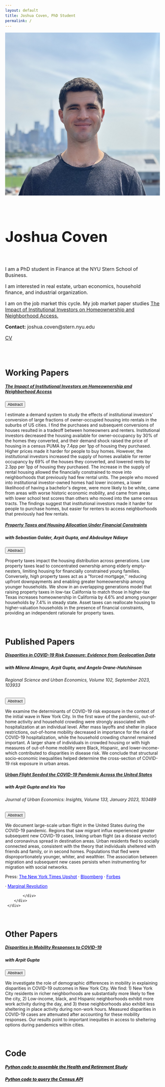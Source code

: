 ```yaml
---
layout: default
title: Joshua Coven, PhD Student
permalink: /
---
```

<link rel="stylesheet" href="https://cdnjs.cloudflare.com/ajax/libs/font-awesome/6.0.0-beta3/css/all.min.css">
<div class="row custom-margin-top">
    <div class = "col-5">
        <img src="/images/author.jpg" alt="Yours Truly" class="img-fluid">
    </div>
        <div class="col-7">
            <br>
            <br>
            <h1 class = "custom-color" style="font-size: 36pt">Joshua Coven</h1>
            <br>
            <p style="font-size: 12pt">I am a PhD student in Finance at the NYU Stern School of Business.</p>
            <p style="font-size: 12pt">I am interested in real estate, urban economics, household finance, and industrial organization.</p>
            <p style="font-size: 12pt">I am on the job market this cycle. My job market paper studies <a href = "https://papers.ssrn.com/sol3/papers.cfm?abstract_id=4554831" class = "custom-link">The Impact of Institutional Investors on Homeownership and Neighborhood Access.</a></p>
            <p style="font-size: 12pt"><strong>Contact:</strong> joshua.coven@stern.nyu.edu</p>
            <p style="font-size: 12pt"><a href = "{{site.url}}/assets/CVJoshuaCoven.pdf" class = "custom-link">CV</a></p>
            <br>
            <!--
            <div class="column_three">
                <div class = "logo">
                <a target="_blank" href="https://scholar.google.com/citations?user=mzhGbFMAAAAJ&hl=en"><img alt="follow me on Twitter" src="images/scholar.png"></a>
                </div>
            </div>
            <div class="column_three">
                <div class = "logo">
                <a target="_blank" href="https://github.com/joshuacoven"><img alt="follow me on Twitter" src="images/github.png"></a>
                </div>
            </div>
            <div class="column_three">
                <div class = "logo">
                <a target="_blank" href="https://www.linkedin.com/in/josh-coven-839b5b101/"><img alt="follow me on Twitter" src="images/linkedin.png"></a>
                </div>
            </div>
            <div class="column_three">
                <div class = "logo">
                <a target="_blank" href="https://twitter.com/josh_coven"><img alt="follow me on Twitter" src="images/twitter.png"></a>
                </div>
            </div>
        </div>
        -->
        </div>
</div>
<div id="Papers"></div>
<br>
<h1 style="font-size: 20pt">Working Papers</h1>
<div class="row card-row">
    <div class = "col-12">
        <div class="card">
            <div class="card-body">
                <h5 class="card-title">
                    <a href = "https://papers.ssrn.com/sol3/papers.cfm?abstract_id=4554831" class = "custom-link-nounderline">
                    The Impact of Institutional Investors on Homeownership and Neighborhood Access
                    </a>
                </h5>
                <button class="drawer-toggle" onclick="toggleDrawer('abstract1')">Abstract <span class="caret" id="caret-abstract1"><i class="fas fa-caret-down"></i></span></button>
                <div class="drawer" id="abstract1">
                    <p class="card-text">I estimate a demand system to study the effects of institutional investors' conversion of large fractions of owner-occupied housing into rentals in the suburbs of US cities. I find the purchases and subsequent conversions of houses resulted in a tradeoff between homeowners and renters. Institutional investors decreased the housing available for owner-occupancy by 30% of the homes they converted, and their demand shock raised the price of housing in a census PUMA by 7.4pp per 1pp of housing they purchased. Higher prices made it harder for people to buy homes. However, the institutional investors increased the supply of homes available for renter occupancy by 69% of the houses they converted, and lowered rents by 2.3pp per 1pp of housing they purchased. The increase in the supply of rental housing allowed the financially constrained to move into neighborhoods that previously had few rental units. The people who moved into institutional investor-owned homes had lower incomes, a lower likelihood of having a bachelor's degree, were more likely to be white, came from areas with worse historic economic mobility, and came from areas with lower school test scores than others who moved into the same census tracts. The findings suggest that institutional investors made it harder for people to purchase homes, but easier for renters to access neighborhoods that previously had few rentals.</p>
                </div>
            </div>
        </div>
    </div>
</div>
<div class="row card-row">
    <div class = "col-12">
    <div class="card">
            <div class="card-body">
                <h5 class="card-title">
                    <a href = "https://papers.ssrn.com/sol3/papers.cfm?abstract_id=4880480" class = "custom-link-nounderline">
                    Property Taxes and Housing Allocation Under Financial Constraints
                    </a>
                </h5>
            <h5>with Sebastian Golder, Arpit Gupta, and Abdoulaye Ndiaye</h5>
            <button class="drawer-toggle" onclick="toggleDrawer('abstract2')">Abstract <span class="caret" id="caret-abstract2"><i class="fas fa-caret-down"></i></span></button>
                <div class="drawer" id="abstract2">
                <p class="card-text">Property taxes impact the housing distribution across generations. Low property taxes lead to concentrated ownership among elderly empty-nesters, limiting housing for financially constrained young families. Conversely, high property taxes act as a "forced mortgage,'' reducing upfront downpayments and enabling greater homeownership among younger households. We show in an overlapping generations model that raising property taxes in low-tax California to match those in higher-tax Texas increases homeownership in California by 4.6% and among younger households by 7.4% in steady state. Asset taxes can reallocate housing to higher-valuation households in the presence of financial constraints, providing an independent rationale for property taxes.</p>
                </div>
            </div>
    </div>
    </div>
</div>
<br>
<h1 style="font-size: 20pt">Published Papers</h1>
<div class="row card-row">
    <div class = "col-12">
    <div class="card">
            <div class="card-body">
                <h5 class="card-title">
                    <a href = "https://www.sciencedirect.com/science/article/pii/S0166046223000686" class = "custom-link-nounderline">
                    Disparities in COVID-19 Risk Exposure: Evidence from Geolocation Data
                    </a>
                </h5>
            <h5>with Milena Almagro, Arpit Gupta, and Angelo Orane-Hutchinson</h5>
            <h6>Regional Science and Urban Economics, Volume 102, September 2023, 103933</h6>
            <button class="drawer-toggle" onclick="toggleDrawer('abstract3')">Abstract <span class="caret" id="caret-abstract3"><i class="fas fa-caret-down"></i></span></button>
                <div class="drawer" id="abstract3">
                <p class="card-text">We examine the determinants of COVID-19 risk exposure in the context of the initial wave in New York City. In the first wave of the pandemic, out-of-home activity and household crowding were strongly associated with hospitalization at an individual level. After mass layoffs and shelter in place restrictions, out-of-home mobility decreased in importance for the risk of COVID-19 hospitalization, while the household crowding channel remained important. A larger share of individuals in crowded housing or with high measures of out-of-home mobility were Black, Hispanic, and lower-income-which contributed to disparities in disease risk. We conclude that structural socio-economic inequalities helped determine the cross-section of COVID-19 risk exposure in urban areas.</p>
                </div>
            </div>
        </div>
    </div>
</div>
<div class="row card-row">
    <div class = "col-12">
    <div class="card">
            <div class="card-body">
                <h5 class="card-title">
                    <a href = "https://www.sciencedirect.com/science/article/pii/S0094119022000663" class = "custom-link-nounderline">
                    Urban Flight Seeded the COVID-19 Pandemic Across the United States
                    </a>
                </h5>
                <h5>with Arpit Gupta and Iris Yao</h5>
                <h6>Journal of Urban Economics: Insights, Volume 133, January 2023, 103489</h6>
                <button class="drawer-toggle" onclick="toggleDrawer('abstract4')">Abstract <span class="caret" id="caret-abstract4"><i class="fas fa-caret-down"></i></span></button>
                <div class="drawer" id="abstract4">
                    <p class="card-text">We document large-scale urban flight in the United States during the COVID-19 pandemic. Regions that saw migrant influx experienced greater subsequent new COVID-19 cases, linking urban flight (as a disease vector) and coronavirus spread in destination areas. Urban residents fled to socially connected areas, consistent with the theory that individuals sheltered with friends and family, or in second homes. Populations that fled were disproportionately younger, whiter, and wealthier. The association between migration and subsequent new cases persists when instrumenting for migration with social networks.</p>
                    <p>Press:  <a href = "https://www.nytimes.com/interactive/2020/05/15/upshot/who-left-new-york-coronavirus.html" style = "color: blue">The New York Times Upshot</a> · <a href = "https://www.bloomberg.com/news/articles/2020-08-14/nyc-crime-spike-is-last-straw-pushing-anxious-residents-to-flee" style = "color: blue">Bloomberg</a> · <a href = "https://www.forbes.com/sites/williamhaseltine/2020/12/21/urban-flight-due-to-covid-19-is-temporary-not-permanent/?sh=6ab583d84cd5" style = "color: blue">Forbes</a></p> · <a href = "https://marginalrevolution.com/marginalrevolution/2020/04/escape-from-new-york.html" style = "color: blue">Marginal Revolution</a>
                </div>
                
            </div>
        </div>
     </div>
</div>
<br>
<h1 style="font-size: 20pt">Other Papers</h1>
<div class="row card-row">
    <div class = "col-12">
    <div class="card">
            <div class="card-body">
                <h5 class="card-title">
                    <a href = "https://static1.squarespace.com/static/56086d00e4b0fb7874bc2d42/t/5ebf201183c6f016ca3abd91/1589583893816/DemographicCovid.pdf" class = "custom-link-nounderline">
                    Disparities in Mobility Responses to COVID-19
                    </a>
                </h5>
                <h5>with Arpit Gupta</h5>
                <button class="drawer-toggle" onclick="toggleDrawer('abstract5')">Abstract <span class="caret" id="caret-abstract5"><i class="fas fa-caret-down"></i></span></button>
                <div class="drawer" id="abstract5">
                    <p class="card-text">We investigate the role of demographic differences in mobility in explaining disparities in COVID-19 outcomes in New York City. We find: 1) New York City residents
in richer neighborhoods are substantially more likely to flee the city, 2) Low-income,
black, and Hispanic neighborhoods exhibit more work activity during the day, and
3) these neighborhoods also exhibit less sheltering in place activity during non-work
hours. Measured disparities in COVID-19 cases are attenuated after accounting for
these mobility responses. Our results point to important inequities in access to sheltering options during pandemics within cities.</p>
                </div>
            </div>
        </div>
     </div>
</div>
<br>
<div id="Code"></div>

<h1 style="font-size: 20pt">Code</h1>
<div class="row">
    <div class = "col-12">
        <h5>
            <a href ="https://github.com/joshuacoven/HRS_Assembly"
            style="color: black">Python code to assemble the Health and Retirement Study</a>
        </h5>
    </div>
</div>
<div class="row">
    <div class = "col-12">
        <h5>
            <a href ="https://github.com/joshuacoven/Query_The_Census"
            style="color: black">Python code to query the Census API</a>
        </h5>
    </div>
</div>

 <script src="scripts/scripts.js"></script>